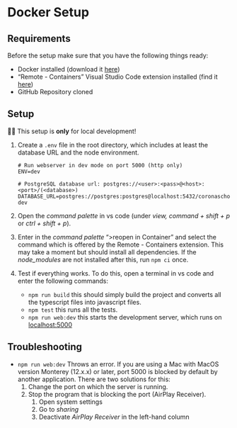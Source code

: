 # Docker Setup

## Requirements

Before the setup make sure that you have the following things ready:

- Docker installed (download it [here](https://www.docker.com/products/docker-desktop))
- “Remote - Containers” Visual Studio Code extension installed (find it [here](https://marketplace.visualstudio.com/items?itemName=ms-vscode-remote.remote-containers))
- GitHub Repository cloned

## Setup
☝🏼 This setup is **only** for local development!

1. Create a `.env` file in the root directory, which includes at least the database URL and the node environment.
    
    ```
    # Run webserver in dev mode on port 5000 (http only)
    ENV=dev
    
    # PostgreSQL database url: postgres://<user>:<pass>@<host>:<port>/(<database>)
    DATABASE_URL=postgres://postgres:postgres@localhost:5432/coronaschool-dev
    ```
    
2. Open the *command palette* in vs code (under *view,* *command + shift + p* or *ctrl + shift + p*).
3. Enter in the *command palette* “>reopen in Container” and select the command which is offered by the Remote - Containers extension. This may take a moment but should install all dependencies. If the *node_modules* are not installed after this, run `npm ci` once.
4. Test if everything works. To do this, open a terminal in vs code and enter the following commands:
    - `npm run build` this should simply build the project and converts all the typescript files into javascript files.
    - `npm test` this runs all the tests.
    - `npm run web:dev` this starts the development server, which runs on [localhost:5000](http://localhost:5000)

## Troubleshooting

- `npm run web:dev` Throws an error. If you are using a Mac with MacOS version Monterey (12.x.x) or later, port 5000 is blocked by default by another application. There are two solutions for this:
    1. Change the port on which the server is running.
    2. Stop the program that is blocking the port (AirPlay Receiver).
        1. Open system settings
        2. Go to *sharing*
        3. Deactivate *AirPlay Receiver* in the left-hand column
